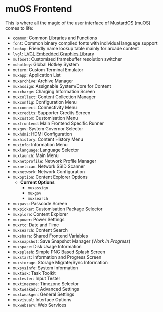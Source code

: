 # muOS Frontend

This is where all the magic of the user interface of MustardOS (muOS) comes to life:

* `common`: Common Libraries and Functions
* `font`: Common binary compiled fonts with individual language support
* `lookup`: Friendly name lookup table mainly for arcade content
* `lvgl`: [LVGL Embedded Graphics Library](https://github.com/lvgl/lvgl)
* `mufbset`: Customised framebuffer resolution switcher
* `muhotkey`: Global Hotkey System
* `muterm`: Custom Terminal Emulator
* `muxapp`: Application List
* `muxarchive`: Archive Manager
* `muxassign`: Assignable System/Core for Content
* `muxcharge`: Charging Information Screen
* `muxcollect`: Content Collection Manager
* `muxconfig`: Configuration Menu
* `muxconnect`: Connectivity Menu
* `muxcredits`: Supporter Credits Screen
* `muxcustom`: Customisation Menu
* `muxfrontend`: Main Frontend Specific Runner
* `muxgov`: System Governor Selector
* `muxhdmi`: HDMI Configuration
* `muxhistory`: Content History Menu
* `muxinfo`: Information Menu
* `muxlanguage`: Language Selector
* `muxlaunch`: Main Menu
* `muxnetprofile`: Network Profile Manager
* `muxnetscan`: Network SSID Scanner
* `muxnetwork`: Network Configuration
* `muxoption`: Content Explorer Options
    * **Current Options**
        * `muxassign`
        * `muxgov`
        * `muxsearch`
* `muxpass`: Passcode Screen
* `muxpicker`: Customisation Package Selector
* `muxplore`: Content Explorer
* `muxpower`: Power Settings
* `muxrtc`: Date and Time
* `muxsearch`: Content Search
* `muxshare`: Shared Frontend Variables
* `muxsnapshot`: Save Snapshot Manager (_Work In Progress_)
* `muxspace`: Disk Usage Information
* `muxsplash`: Simple PNG Based Splash Screen
* `muxstart`: Information and Progress Screen
* `muxstorage`: Storage Migrate/Sync Information
* `muxsysinfo`: System Information
* `muxtask`: Task Toolkit
* `muxtester`: Input Tester
* `muxtimezone`: Timezone Selector
* `muxtweakadv`: Advanced Settings
* `muxtweakgen`: General Settings
* `muxvisual`: Interface Options
* `muxwebserv`: Web Services 
